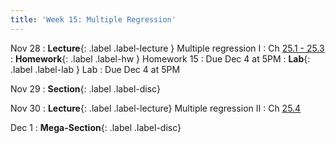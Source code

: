 ```yaml
---
title: 'Week 15: Multiple Regression'
---
```


Nov 28
: **Lecture**{: .label .label-lecture } Multiple regression I
    : Ch [25.1 - 25.3](http://prob140.org/textbook/content/Chapter_25/00_Multiple_Regression.html#)
: **Homework**{: .label .label-hw } Homework 15
    : Due Dec 4 at 5PM
: **Lab**{: .label .label-lab } Lab
    : Due Dec 4 at 5PM

Nov 29
: **Section**{: .label .label-disc}

Nov 30
: **Lecture**{: .label .label-lecture} Multiple regression II
    : Ch [25.4](http://prob140.org/textbook/content/Chapter_25/04_Multiple_Regression.html)

Dec 1
: **Mega-Section**{: .label .label-disc}